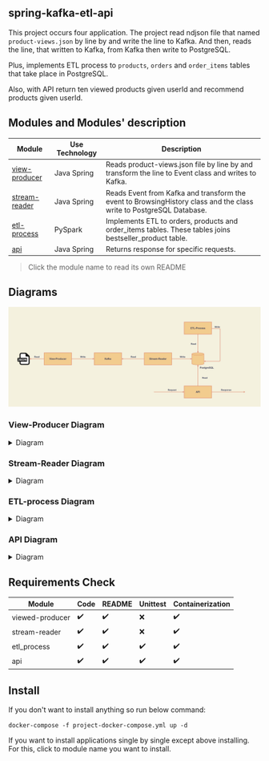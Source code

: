 ## spring-kafka-etl-api

This project occurs four application. The project read ndjson file that named `product-views.json` by line by and write the line to Kafka. And then, reads the line, that written to Kafka, from Kafka then write to PostgreSQL.

Plus, implements ETL process to `products`, `orders` and `order_items` tables that take place in PostgreSQL.

Also, with API return ten viewed products given userId and recommend products given userId.


## Modules and Modules' description

Module | Use Technology | Description
------ | -------------- | -----------
[view-producer](view-producer) | Java Spring | Reads product-views.json file by line by and transform the line to Event class and writes to Kafka.
[stream-reader](stream-reader) | Java Spring | Reads Event from Kafka and transform the event to BrowsingHistory class and the class write to PostgreSQL Database.
[etl-process](etl-process) | PySpark | Implements ETL to orders, products and order_items tables. These tables joins bestseller_product table.
[api](api) | Java Spring | Returns response for specific requests.

> Click the module name to read its own README

## Diagrams

![project_diagram](images/project_diagram.jpg)

### View-Producer Diagram

<details>

<summary>Diagram</summary>

![view-producer-diagram](view-producer/images/view-producer_diagram.jpg)

</details>

### Stream-Reader Diagram

<details>

<summary>Diagram</summary>

![stream-reader-diagram](stream-reader/images/stream-reader-diagram.jpg)

</details>

### ETL-process Diagram

<details>

<summary>Diagram</summary>

![etl-process-diagram](etl-process/images/etl_process.jpg)

</details>


### API Diagram

<details>

<summary>Diagram</summary>

![api-diagram](api/images/diagram.jpg)

</details>

## Requirements Check

Module | Code | README | Unittest | Containerization
------ | ---- | ------ | -------- | ----------------
viewed-producer | :heavy_check_mark: | :heavy_check_mark: | :x: | :heavy_check_mark:
stream-reader | :heavy_check_mark: | :heavy_check_mark: | :x: | :heavy_check_mark:
etl_process | :heavy_check_mark: | :heavy_check_mark: | :heavy_check_mark: | :heavy_check_mark:
api | :heavy_check_mark: | :heavy_check_mark: | :heavy_check_mark: | :heavy_check_mark:

## Install

If you don't want to install anything so run below command:
    
    docker-compose -f project-docker-compose.yml up -d


If you want to install applications single by single except above installing. For this, click to module name you want to install.